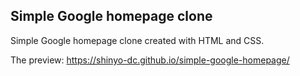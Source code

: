 ## Simple Google homepage clone
Simple Google homepage clone created with HTML and CSS.

The preview: <https://shinyo-dc.github.io/simple-google-homepage/>